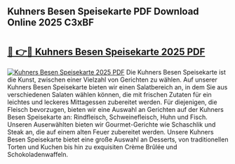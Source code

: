 ## Kuhners Besen Speisekarte PDF Download Online 2025 C3xBF

# <h2><a href="http://gc7xd6.nevu.top/?p=Kuhners+Besen+Speisekarte">🔗 👉🔴 Kuhners Besen Speisekarte 2025 PDF</a></h2>

[![Kuhners Besen Speisekarte 2025 PDF](https://i.imgur.com/dBaPXMq.png)](http://gc7xd6.nevu.top/?p=Kuhners+Besen+Speisekarte)
Die Kuhners Besen Speisekarte ist die Kunst, zwischen einer Vielzahl von Gerichten zu wählen. Auf unserer Kuhners Besen Speisekarte bieten wir einen Salatbereich an, in dem Sie aus verschiedenen Salaten wählen können, die mit frischen Zutaten für ein leichtes und leckeres Mittagessen zubereitet werden. Für diejenigen, die Fleisch bevorzugen, bieten wir eine Auswahl an Gerichten auf der Kuhners Besen Speisekarte an: Rindfleisch, Schweinefleisch, Huhn und Fisch. Unseren Auserwählten bieten wir Gourmet-Gerichte wie Schaschlik und Steak an, die auf einem alten Feuer zubereitet werden. Unsere Kuhners Besen Speisekarte bietet eine große Auswahl an Desserts, von traditionellen Torten und Kuchen bis hin zu exquisiten Crème Brûlée und Schokoladenwaffeln.
